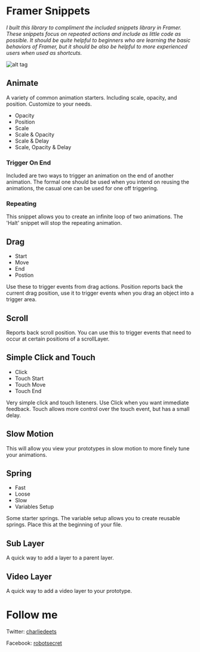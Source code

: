 # Framer Snippets

*I built this library to compliment the included snippets library in Framer. These snippets focus on repeated actions and include as little code as possible. It should be quite helpful to beginners who are learning the basic behaviors of Framer, but it should be also be helpful to more experienced users when used as shortcuts.*

![alt tag](http://whyamicrazytoday.com/github/snippets.png)

## Animate

A variety of common animation starters. Including scale, opacity, and position. Customize to your needs.

- Opacity
- Position
- Scale
- Scale & Opacity
- Scale & Delay
- Scale, Opacity & Delay

### Trigger On End

Included are two ways to trigger an animation on the end of another animation. The formal one should be used when you intend on reusing the animations, the casual one can be used for one off triggering.

### Repeating

This snippet allows you to create an infinite loop of two animations. The 'Halt' snippet will stop the repeating animation.

## Drag

- Start
- Move
- End
- Postion

Use these to trigger events from drag actions. Position reports back the current drag position, use it to trigger events when you drag an object into a trigger area.

## Scroll

Reports back scroll position. You can use this to trigger events that need to occur at certain positions of a scrollLayer.

## Simple Click and Touch

- Click
- Touch Start
- Touch Move
- Touch End

Very simple click and touch listeners. Use Click when you want immediate feedback. Touch allows more control over the touch event, but has a small delay.

## Slow Motion

This will allow you view your prototypes in slow motion to more finely tune your animations.

## Spring

- Fast
- Loose
- Slow
- Variables Setup

Some starter springs. The variable setup allows you to create reusable springs. Place this at the beginning of your file.

## Sub Layer

A quick way to add a layer to a parent layer.

## Video Layer

A quick way to add a video layer to your prototype.

# Follow me
Twitter: [charliedeets](https://twitter.com/charliedeets)

Facebook: [robotsecret](https://facebook.com/robotsecret)
